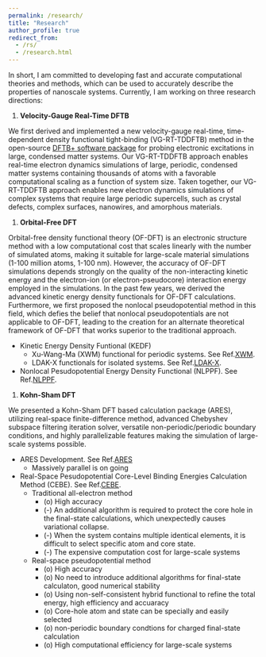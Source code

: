 ```yaml
---
permalink: /research/
title: "Research"
author_profile: true
redirect_from: 
  - /rs/
  - /research.html
---
```


In short, I am committed to developing fast and accurate computational theories and methods, which can be used to accurately describe the properties of nanoscale systems. Currently, I am working on three research directions:

1. **Velocity-Gauge Real-Time DFTB**

We first derived and implemented a new velocity-gauge real-time, time-dependent density functional tight-binding (VG-RT-TDDFTB) method in the open-source [DFTB+ software package](https://dftbplus.org) for probing electronic excitations in large, condensed matter systems. Our VG-RT-TDDFTB approach enables real-time electron dynamics simulations of large, periodic, condensed matter systems containing thousands of atoms with a favorable computational scaling as a function of system size. Taken together, our VG-RT-TDDFTB approach enables new electron dynamics simulations of complex systems that require large periodic supercells, such as crystal defects, complex surfaces, nanowires, and amorphous materials.

1. **Orbital-Free DFT**

Orbital-free density functional theory (OF-DFT) is an electronic structure method with a low computational cost that scales linearly with the number of simulated atoms, making it suitable for large-scale material simulations (1-100 million atoms, 1-100 nm). However, the accuracy of OF-DFT simulations depends strongly on the quality of the non-interacting kinetic energy and the electron-ion (or electron-pseudocore) interaction energy employed in the simulations. In the past few years, we derived the advanced kinetic energy density functionals for OF-DFT calculations. Furthermore, we first proposed the nonlocal pseudopotential method in this field, which defies the belief that nonlocal pseudopotentials are not applicable to OF-DFT, leading to the creation for an alternate theoretical framework of OF-DFT that works superior to the traditional approach.
* Kinetic Energy Density Funtional (KEDF)
  * Xu-Wang-Ma (XWM) functional for periodic systems. See Ref.[XWM](https://doi.org/10.1103/PhysRevB.100.205132). 
  * LDAK-X functionals for isolated systems. See Ref.[LDAK-X](https://doi.org/10.1103/PhysRevB.101.045110).
* Nonlocal Pesudopotential Energy Density Functional (NLPPF). See Ref.[NLPPF](https://doi.org/10.1038/s41467-022-29002-3).

1. **Kohn-Sham DFT**

We presented a Kohn-Sham DFT based calculation package (ARES), utilizing real-space finite-difference method, advanced Chebyshev subspace filtering iteration solver, versatile non-periodic/periodic boundary conditions, and highly parallelizable features making the simulation of large-scale systems possible.
* ARES Development. See Ref.[ARES](https://doi.org/10.1088/1361-648X/ab2a63)
  * Massively parallel is on going
* Real-Space Pesudopotential Core-Level Binding Energies Calculation Method (CEBE). See Ref.[CEBE](https://doi.org/10.1021/acs.jctc.2c00474).
  * Traditional all-electron method
    * (o) High accuracy
    * (-) An additional algorithm is required to protect the core hole in the final-state calculations, which unexpectedly causes variational collapse.
    * (-) When the system contains multiple identical elements, it is difficult to select specific atom and core state.
    * (-) The expensive computation cost for large-scale systems
  * Real-space pseudopotential method
    * (o) High accuracy
    * (o) No need to introduce additional algorithms for final-state calculaton, good numerical stability
    * (o) Using non-self-consistent hybrid functional to refine the total energy, high efficiency and accuaracy
    * (o) Core-hole atom and state can be specially and easily selected
    * (o) non-periodic boundary condtions for charged final-state calculation
    * (o) High computational efficiency for large-scale systems

